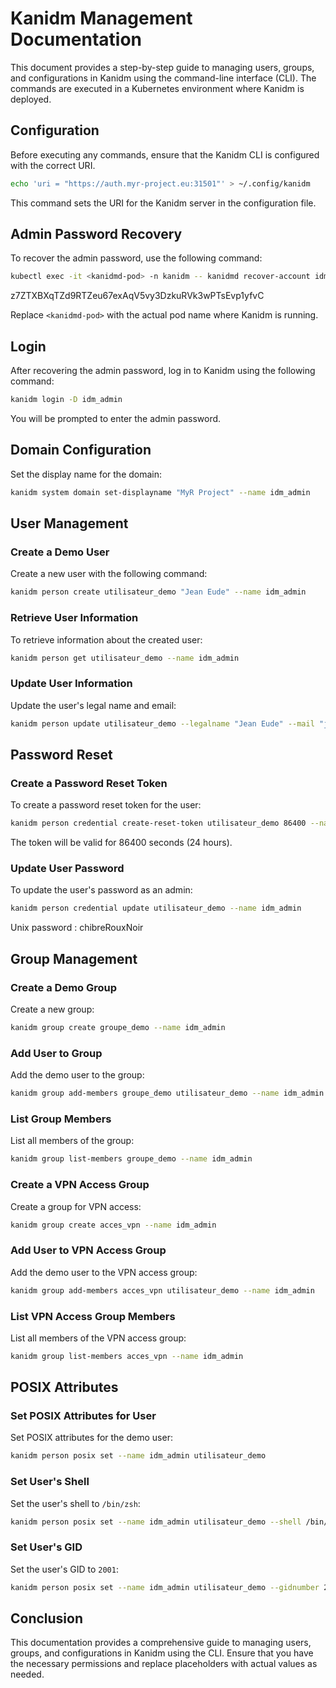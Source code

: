 # Kanidm Management Documentation

This document provides a step-by-step guide to managing users, groups, and configurations in Kanidm using the command-line interface (CLI). The commands are executed in a Kubernetes environment where Kanidm is deployed.

## Configuration

Before executing any commands, ensure that the Kanidm CLI is configured with the correct URI.

```bash
echo 'uri = "https://auth.myr-project.eu:31501"' > ~/.config/kanidm
```

This command sets the URI for the Kanidm server in the configuration file.

## Admin Password Recovery

To recover the admin password, use the following command:

```bash
kubectl exec -it <kanidmd-pod> -n kanidm -- kanidmd recover-account idm_admin
```

z7ZTXBXqTZd9RTZeu67exAqV5vy3DzkuRVk3wPTsEvp1yfvC

Replace `<kanidmd-pod>` with the actual pod name where Kanidm is running.

## Login

After recovering the admin password, log in to Kanidm using the following command:

```bash
kanidm login -D idm_admin
```

You will be prompted to enter the admin password.

## Domain Configuration

Set the display name for the domain:

```bash
kanidm system domain set-displayname "MyR Project" --name idm_admin
```

## User Management

### Create a Demo User

Create a new user with the following command:

```bash
kanidm person create utilisateur_demo "Jean Eude" --name idm_admin
```

### Retrieve User Information

To retrieve information about the created user:

```bash
kanidm person get utilisateur_demo --name idm_admin
```

### Update User Information

Update the user's legal name and email:

```bash
kanidm person update utilisateur_demo --legalname "Jean Eude" --mail "jean.eude@myr-project.eu" --name idm_admin
```

## Password Reset

### Create a Password Reset Token

To create a password reset token for the user:

```bash
kanidm person credential create-reset-token utilisateur_demo 86400 --name idm_admin
```

The token will be valid for 86400 seconds (24 hours).

### Update User Password

To update the user's password as an admin:

```bash
kanidm person credential update utilisateur_demo --name idm_admin
```

Unix password :
chibreRouxNoir

## Group Management

### Create a Demo Group

Create a new group:

```bash
kanidm group create groupe_demo --name idm_admin
```

### Add User to Group

Add the demo user to the group:

```bash
kanidm group add-members groupe_demo utilisateur_demo --name idm_admin
```

### List Group Members

List all members of the group:

```bash
kanidm group list-members groupe_demo --name idm_admin
```

### Create a VPN Access Group

Create a group for VPN access:

```bash
kanidm group create acces_vpn --name idm_admin
```

### Add User to VPN Access Group

Add the demo user to the VPN access group:

```bash
kanidm group add-members acces_vpn utilisateur_demo --name idm_admin
```

### List VPN Access Group Members

List all members of the VPN access group:

```bash
kanidm group list-members acces_vpn --name idm_admin
```

## POSIX Attributes

### Set POSIX Attributes for User

Set POSIX attributes for the demo user:

```bash
kanidm person posix set --name idm_admin utilisateur_demo
```

### Set User's Shell

Set the user's shell to `/bin/zsh`:

```bash
kanidm person posix set --name idm_admin utilisateur_demo --shell /bin/zsh
```

### Set User's GID

Set the user's GID to `2001`:

```bash
kanidm person posix set --name idm_admin utilisateur_demo --gidnumber 2001
```

## Conclusion

This documentation provides a comprehensive guide to managing users, groups, and configurations in Kanidm using the CLI. Ensure that you have the necessary permissions and replace placeholders with actual values as needed.
